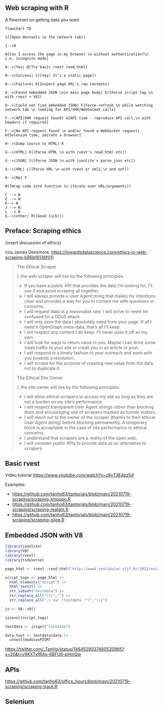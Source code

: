 ## Web scraping with R

A flowchart on getting data you want. 

```mermaid
flowchart TD

1([Open devtools to the network tab])

1-->A

A[Can I access the page in my browser \n without authentication?\n i.e. incognito mode]

A-->|Yes| B[Try basic rvest read_html]

B-->|Success| C([Yay! It's a static page])

B-->|Failure| D[Inspect page URL's raw contents]

D-->|Found embedded JSON \nin main page body| E([Parse script tag \n with rvest + V8])

D-->|Could not find embedded JSON| F[Force-refresh \n while watching network tab \n looking for API/XHR/WebSocket calls]

F-->|API/XHR request found| G[API time - reproduce API call,\n with headers if required]

F-->|No API request found \n and/or found a WebSocket request| H[Selenium time, imitate a browser]

H-->|Dump source to HTML| K

G-->|HTML| K([Parse HTML \n with rvest's read_html etc])

G-->|JSON| J([Parse JSON \n with jsonlite's parse_json etc])

G-->|XML| L([Parse XML \n with rvest or xml2,\n and oof])

A-->|No| F

N([Wrap code into function to iterate over URL/arguments])

C --> N
E --> N
K--> N
J --> N
L --> N
G-->|other| M([Good luck!])
```

## Preface: Scraping ethics
{insert discussion of ethics}

{via James Densmore: https://towardsdatascience.com/ethics-in-web-scraping-b96b18136f01}

> The Ethical Scraper
> 
> I, the web scraper will live by the following principles:
> 
> - If you have a public API that provides the data I’m looking for, I’ll use it and avoid scraping all together.
> - I will always provide a User Agent string that makes my intentions clear and provides a way for you to contact me with questions or concerns.
> - I will request data at a reasonable rate. I will strive to never be confused for a DDoS attack.
> - I will only save the data I absolutely need from your page. If all I need it OpenGraph meta-data, that’s all I’ll keep.
> - I will respect any content I do keep. I’ll never pass it off as my own.
> - I will look for ways to return value to you. Maybe I can drive some (real) traffic to your site or credit you in an article or post.
> - I will respond in a timely fashion to your outreach and work with you towards a resolution.
> - I will scrape for the purpose of creating new value from the data, not to duplicate it.
> 
> The Ethical Site Owner
> 
> I, the site owner will live by the following principles:
> 
> - I will allow ethical scrapers to access my site as long as they are not a burden on my site’s performance.
> - I will respect transparent User Agent strings rather than blocking them and encouraging use of scrapers masked as human visitors.
> - I will reach out to the owner of the scraper (thanks to their ethical User Agent string) before blocking permanently. A temporary block is acceptable in the case of site performance or ethical concerns.
> - I understand that scrapers are a reality of the open web.
> - I will consider public APIs to provide data as an alternative to scrapers.

## Basic rvest

Video tutorial https://www.youtube.com/watch?v=z8yT3E4pz54

Examples: 
- https://github.com/tanho63/tantorials/blob/main/20210719-scraping/scraping-limpopo.R
- https://github.com/tanho63/tantorials/blob/main/20210719-scraping/scraping-realgm.R
- https://github.com/tanho63/tantorials/blob/main/20210719-scraping/scraping-gijoe.R

## Embedded JSON with V8

```r
library(jsonlite)
library(V8)
library(rvest)
library(tidyverse)

page_html <- rvest::read_html("http://www4.vestibular.ufjf.br/2021/notaspism1/H.html")

script_tags <- page_html |> 
  html_elements("script") |> 
  html_text2() |> 
  str_subset("testdata") |> 
  str_replace_all("\\r","") |> 
  str_replace_all(".+ var (testdata .*)","\\1")

js <- V8::v8()

js$eval(script_tags)

testdata <- js$get("testdata") 

data_test <- testdata$data |> 
  unnest(modulosPISM)
```
 
https://twitter.com/_TanHo/status/1484529037460520965?s=20&t=v9KXTxfR4g-6BFU6-pHmQw

## APIs

https://github.com/tanho63/office_hours/blob/main/20210719-scraping/scraping-track.R

## Selenium

